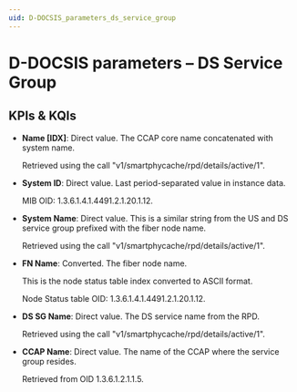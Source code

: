 ```yaml
---
uid: D-DOCSIS_parameters_ds_service_group
---
```


# D-DOCSIS parameters – DS Service Group

## KPIs & KQIs

- **Name \[IDX]**: Direct value. The CCAP core name concatenated with system name.

  Retrieved using the call "v1/smartphycache/rpd/details/active/1".

- **System ID**: Direct value. Last period-separated value in instance data.

  MIB OID: 1.3.6.1.4.1.4491.2.1.20.1.12.

- **System Name**: Direct value. This is a similar string from the US and DS service group prefixed with the fiber node name.

  Retrieved using the call "v1/smartphycache/rpd/details/active/1".

- **FN Name**: Converted. The fiber node name.

  This is the node status table index converted to ASCII format.

  Node Status table OID: 1.3.6.1.4.1.4491.2.1.20.1.12.

- **DS SG Name**: Direct value. The DS service name from the RPD.

  Retrieved using the call "v1/smartphycache/rpd/details/active/1".

- **CCAP Name**: Direct value. The name of the CCAP where the service group resides.

  Retrieved from OID 1.3.6.1.2.1.1.5.
